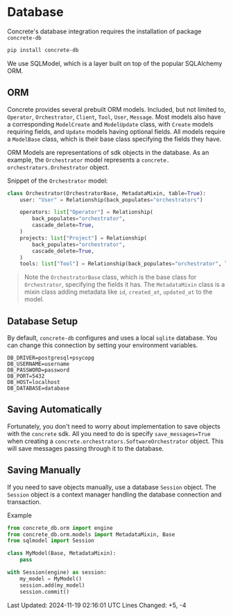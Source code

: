 # Database

Concrete's database integration requires the installation of package `concrete-db`

```bash
pip install concrete-db
```

We use SQLModel, which is a layer built on top of the popular SQLAlchemy ORM.

## ORM

Concrete provides several prebuilt ORM models. Included, but not limited to, `Operator`, `Orchestrator`, `Client`, `Tool`, `User`, `Message`. Most models also have a corresponding `ModelCreate` and `ModelUpdate` class, with `Create` models requiring fields, and `Update` models having optional fields. All models require a `ModelBase` class, which is their base class specifying the fields they have.

 ORM Models are representations of sdk objects in the database. As an example, the `Orchestrator` model represents a `concrete. orchestrators.Orchestrator` object.

Snippet of the `Orchestrator` model:

```python
class Orchestrator(OrchestratorBase, MetadataMixin, table=True):
    user: "User" = Relationship(back_populates="orchestrators")

    operators: list["Operator"] = Relationship(
        back_populates="orchestrator",
        cascade_delete=True,
    )
    projects: list["Project"] = Relationship(
        back_populates="orchestrator",
        cascade_delete=True,
    )
    tools: list["Tool"] = Relationship(back_populates="orchestrator", link_model=OrchestratorToolLink)class 

```

> Note the `OrchestratorBase` class, which is the base class for `Orchestrator`, specifying the fields it has. The `MetadataMixin` class is a mixin class adding metadata like `id`, `created_at`, `updated_at` to the model.

## Database Setup

By default, `concrete-db` configures and uses a local `sqlite` database. You can change this connection by setting your environment variables.

```.env
DB_DRIVER=postgresql+psycopg
DB_USERNAME=username
DB_PASSWORD=password
DB_PORT=5432
DB_HOST=localhost
DB_DATABASE=database
```

## Saving Automatically

Fortunately, you don't need to worry about implementation to save objects with the `concrete` sdk. All you need to do is specify `save_messages=True` when creating a `concrete.orchestrators.SoftwareOrchestrator` object. This will save messages passing through it to the database.

## Saving Manually

If you need to save objects manually, use a database `Session` object. The `Session` object is a context manager handling the database connection and transaction.

Example

```python
from concrete_db.orm import engine
from concrete_db.orm.models import MetadataMixin, Base
from sqlmodel import Session

class MyModel(Base, MetadataMixin):
    pass

with Session(engine) as session:
    my_model = MyModel()
    session.add(my_model)
    session.commit()
```

Last Updated: 2024-11-19 02:16:01 UTC
Lines Changed: +5, -4
